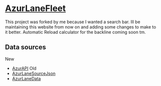 ﻿# [AzurLaneFleet](https://Drakomire.github.io/AzurLaneFleet/) #  
This project was forked by me because I wanted a search bar. Ill be maintaining this website from now on and adding some changes to make to it better. Automatic Reload calculator for the backline coming soon tm.

## Data sources
New
- [AzurAPI](https://azurapi.github.io/#introduction)
Old
- [AzurLaneSourceJson](https://github.com/nobbyfix/AzurLaneSourceJson)  
- [AzurLaneData](https://github.com/Dimbreath/AzurLaneData)  
